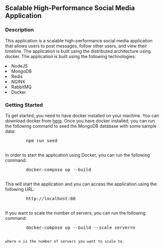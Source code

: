 ## Scalable High-Performance Social Media Application

### Description
<p>
    This application is a scalable high-performance social media application that allows users to post messages, follow other users, and view their timeline. The application is built using the distributed architecture using docker. The application is built using the following technologies:
    <li>NodeJS</li>
    <li>MongoDB</li>
    <li>Redis</li>
    <li>NGINX</li>
    <li>RabbitMQ</li>
    <li>Docker</li>
</p>

### Getting Started
<p>
    To get started, you need to have docker installed on your machine. You can download docker from <a href="https://www.docker.com/">here</a>. Once you have docker installed, you can run the following command to seed the MongoDB database with some sample data:
    <pre>
        npm run seed
    </pre>
    In order to start the application using Docker, you can run the following command:
    <pre>
        docker-compose up --build
    </pre>
    This will start the application and you can access the application using the following URL:
    <pre>
        http://localhost:80
    </pre>
    If you want to scale the number of servers, you can run the following command:
    <pre>
        docker-compose up --build --scale server=n
    </pre>

    where n is the number of servers you want to scale to.
</p>
